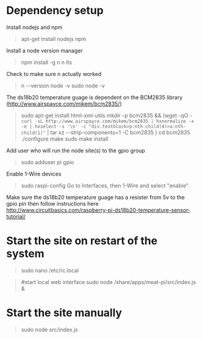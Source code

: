 # Dependency setup

Install nodejs and npm

> apt-get install nodejs npm

Install a node version manager

> npm install -g n
> n lts

Check to make sure n actually worked

> n --version
> node -v
> sudo node -v

The ds18b20 temperature guage is dependent on the BCM2835 library (http://www.airspayce.com/mikem/bcm2835/)

> sudo apt-get install html-xml-utils
> mkdir -p bcm2835 && (wget -qO - `curl -sL http://www.airspayce.com/mikem/bcm2835 | hxnormalize -x -e | hxselect -s '\n' -c "div.textblock>p:nth-child(4)>a:nth-child(1)"` | tar xz --strip-components=1 -C bcm2835 )
> cd bcm2835
> ./configure
> make
> sudo make install

Add user who will run the node site(s) to the gpio group

> sudo adduser pi gpio

Enable 1-Wire devices

> sudo raspi-config
> Go to Interfaces, then 1-Wire and select "enable"

Make sure the ds18b20 temperature guage has a resister from 5v to the gpio pin then follow instructions here http://www.circuitbasics.com/raspberry-pi-ds18b20-temperature-sensor-tutorial/

# Start the site on restart of the system

> sudo nano /etc/rc.local

> #start local web interface
> sudo node /share/apps/meat-pi/src/index.js &

# Start the site manually

> sudo node src/index.js
